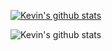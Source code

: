 <!--
**kevindai777/kevindai777** is a ✨ _special_ ✨ repository because its `README.md` (this file) appears on your GitHub profile.

Here are some ideas to get you started:

- 🔭 I’m currently working on ...
- 🌱 I’m currently learning ...
- 👯 I’m looking to collaborate on ...
- 🤔 I’m looking for help with ...
- 💬 Ask me about ...
- 📫 How to reach me: ...
- 😄 Pronouns: ...
- ⚡ Fun fact: ...
-->


[![Kevin's github stats](https://github-readme-stats.vercel.app/api?username=kevindai777)](https://github.com/anuraghazra/github-readme-stats)

![Kevin's github stats](https://github-readme-stats.vercel.app/api?username=kevindai777&show_icons=true&theme=radical)
